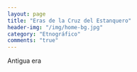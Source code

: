 ```yaml
---
layout: page
title: "Eras de la Cruz del Estanquero"
header-img: "/img/home-bg.jpg"
category: "Etnográfico"
comments: "true"
---
```



Antigua era





